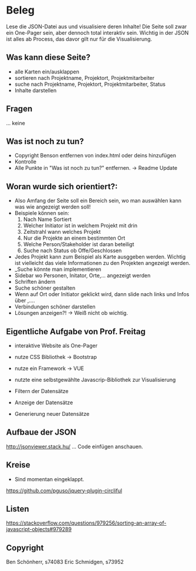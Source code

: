 # Beleg

Lese die JSON-Datei aus und visualisiere deren Inhalte! Die Seite soll zwar ein One-Pager sein, aber dennoch total interaktiv sein. Wichtig in der JSON ist alles ab Process, das davor gilt nur für die Visualisierung. 

## Was kann diese Seite?

* alle Karten ein/ausklappen
* sortieren nach Projektname, Projektort, Projektmitarbeiter
* suche nach Projektname, Projektort, Projektmitarbeiter, Status
* Inhalte darstellen

## Fragen

... keine
	

## Was ist noch zu tun?

* Copyright Benson entfernen von index.html oder deins hinzufügen
* Kontrolle
* Alle Punkte in "Was ist noch zu tun?" entfernen. -> Readme Update


## Woran wurde sich orientiert?:

* Also Amfang der Seite soll ein Bereich sein, wo man auswählen kann was wie angezeigt werden soll!
* Beispiele können sein:
	1. Nach Name Sortiert
	2. Welcher Initiator ist in welchem Projekt mit drin
	3. Zeitstrahl wann welches Projekt
	4. Nur die Projekte an einem bestimmten Ort
	5. Welche Person/Stakeholder ist daran beteiligt
	6. Suche nach Status ob Offe/Geschlossen
* Jedes Projekt kann zum Beispiel als Karte ausggeben werden. Wichtig ist vielleicht das viele Informationen zu den Projekten angezeigt werden. 
* _Suche könnte man implementieren
* Sidebar wo Personen, Initator, Orte,... angezeigt werden
* Schriften ändern
* Suche schöner gestalten
* Wenn auf Ort oder Initiator geklickt wird, dann slide nach links und Infos über ,....
* Verbindungen schöner darstellen
* Lösungen anzeigen?! -> Weiß nicht ob wichtig.

## Eigentliche Aufgabe von Prof. Freitag

* interaktive Website als One-Pager
* nutze CSS Bibliothek -> Bootstrap
* nutze ein Framework -> VUE
* nutzte eine selbstgewählte Javascrip-Bibliothek zur Visualisierung

* Filtern der Datensätze
* Anzeige der Datensätze
* Generierung neuer Datensätze

## Aufbaue der JSON

http://jsonviewer.stack.hu/ ... Code einfügen anschauen.

## Kreise

* Sind momentan eingeklappt. 

https://github.com/pguso/jquery-plugin-circliful

## Listen

https://stackoverflow.com/questions/979256/sorting-an-array-of-javascript-objects#979289

## Copyright

Ben Schönherr, s74083
Eric Schmidgen, s73952
